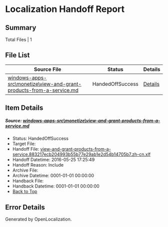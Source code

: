 # <a name='report-top'></a> Localization Handoff Report

## Summary
 Total Files | 1

## File List
 Source File | Status | Details 
 ----------- | ------ | ------- 
 [windows-apps-src\monetize\view-and-grant-products-from-a-service.md](https://github.com/Microsoft/windows-apps/blob/94aab4fa6a742ef4af07b11891b8fa484693a169/windows-apps-src/monetize/view-and-grant-products-from-a-service.md) | HandedOffSuccess | [Details](#627946bad868182f1a60e5a9a465b6827a91c85f3335)

## Item Details
##### <a name='627946bad868182f1a60e5a9a465b6827a91c85f3335'></a> Source: [windows-apps-src\monetize\view-and-grant-products-from-a-service.md](https://github.com/Microsoft/windows-apps/blob/94aab4fa6a742ef4af07b11891b8fa484693a169/windows-apps-src/monetize/view-and-grant-products-from-a-service.md)
* Status: HandedOffSuccess
* Target File: 
* Handoff File: [view-and-grant-products-from-a-service.883217ecb204993b55b77e29ab1e2d54b14705b7.zh-cn.xlf](https://github.com/Microsoft/WDG.handoff/blob/612247441da14290684d05c885eda058e15939eb/ol-handoff/Microsoft/windows-apps.zh-cn/master/view-and-grant-products-from-a-service.883217ecb204993b55b77e29ab1e2d54b14705b7.zh-cn.xlf)
* Handoff Datetime: 2016-05-25 17:25:49
* Handoff Reason: Include
* Archive File: 
* Archive Datetime: 0001-01-01 00:00:00
* Handback File: 
* Handback Datetime: 0001-01-01 00:00:00
* [Back to Top](#report-top)


## Error Details

Generated by OpenLocalization.
